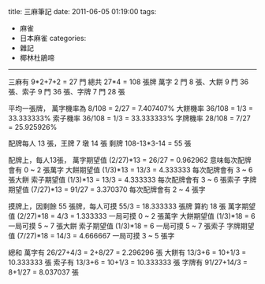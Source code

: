 title: 三麻筆記
date: 2011-06-05 01:19:00
tags:
- 麻雀
- 日本麻雀
categories:
- 雜記
- 椰林杜鵑啼
---

三麻有 9\*2+7+2 = 27 門
總共 27\*4 = 108 張牌
萬字 2 門 8 張、大餅 9 門 36 張、索子 9 門 36 張、字牌 7 門 28 張

<!-- more -->

平均一張牌，
萬字機率為 8/108 = 2/27 = 7.407407%
大餅機率 36/108 = 1/3 = 33.333333%
索子機率 36/108 = 1/3 = 33.333333%
字牌機率 28/108 = 7/27 = 25.925926%

配牌每人 13 張，王牌 7 墩 14 張
剩牌 108-13\*3-14 = 55 張

配牌上，每人13張，
萬字期望值 (2/27)\*13 = 26/27 = 0.962962 意味每次配牌會有 0 ~ 2 張萬字
大餅期望值 (1/3)\*13 = 13/3 = 4.333333 每次配牌會有 3 ~ 6 張大餅
索子期望值 (1/3)\*13 = 13/3 = 4.333333 每次配牌會有 3 ~ 6 張索子
字牌期望值 (7/27)\*13 = 91/27 = 3.370370 每次配牌會有 2 ~ 4 張字

摸牌上，因剩餘 55 張牌，每人可摸 55/3 = 18.333333 張牌
算約 18 張
萬字期望值 (2/27)\*18 = 4/3 = 1.333333 一局可摸 0 ~ 2 張萬字
大餅期望值 (1/3)\*18 = 6 一局可摸 5 ~ 7 張大餅
索子期望值 (1/3)\*18 = 6 一局可摸 5 ~ 7 張索子
字牌期望值 (7/27)\*18 = 14/3 = 4.666667 一局可摸 3 ~ 5 張字

總和
萬字有 26/27+4/3 = 2+8/27 = 2.296296 張
大餅有 13/3+6 = 10+1/3 = 10.333333 張
索子有 13/3+6 = 10+1/3 = 10.333333 張
字牌有 91/27+14/3 = 8+1/27 = 8.037037 張